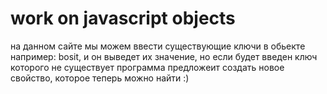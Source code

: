 # work on javascript objects
на данном сайте мы можем ввести существующие ключи в обьекте например: bosit, и он выведет их значение, но если будет введен ключ которого не существует программа предложеит создать новoe свойство, которое теперь можно найти :)
